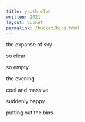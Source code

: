 ```yaml
---
title: youth club
written: 2021
layout: bucket
permalink: /bucket/bins.html
---
```


the expanse of sky

so clear

so empty

the evening

cool and massive

suddenly happy

putting out the bins
